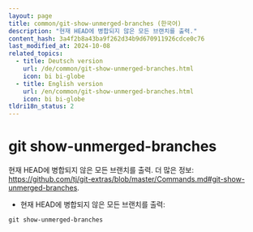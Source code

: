 ```yaml
---
layout: page
title: common/git-show-unmerged-branches (한국어)
description: "현재 HEAD에 병합되지 않은 모든 브랜치를 출력."
content_hash: 3a4f2b8a43ba9f262d34b9d670911926cdce0c76
last_modified_at: 2024-10-08
related_topics:
  - title: Deutsch version
    url: /de/common/git-show-unmerged-branches.html
    icon: bi bi-globe
  - title: English version
    url: /en/common/git-show-unmerged-branches.html
    icon: bi bi-globe
tldri18n_status: 2
---
```

# git show-unmerged-branches

현재 HEAD에 병합되지 않은 모든 브랜치를 출력.
더 많은 정보: <https://github.com/tj/git-extras/blob/master/Commands.md#git-show-unmerged-branches>.

- 현재 HEAD에 병합되지 않은 모든 브랜치를 출력:

`git show-unmerged-branches`
